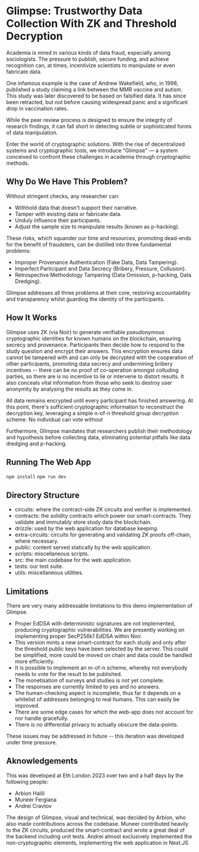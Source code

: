 # Glimpse: Trustworthy Data Collection With ZK and Threshold Decryption

Academia is mired in various kinds of data fraud, especially among sociologists. The pressure to publish, secure funding, and achieve recognition can, at times, incentivize scientists to manipulate or even fabricate data.

One infamous example is the case of Andrew Wakefield, who, in 1998, published a study claiming a link between the MMR vaccine and autism. This study was later discovered to be based on falsified data. It has since been retracted, but not before causing widespread panic and a significant drop in vaccination rates.

While the peer review process is designed to ensure the integrity of research findings, it can fall short in detecting subtle or sophisticated forms of data manipulation.

Enter the world of cryptographic solutions. With the rise of decentralized systems and cryptographic tools, we introduce "Glimpse" — a system conceived to confront these challenges in academia through cryptographic methods.

## Why Do We Have This Problem?

Without stringent checks, any researcher can:

- Withhold data that doesn't support their narrative.
- Tamper with existing data or fabricate data.
- Unduly influence their participants.
- Adjust the sample size to manipulate results (known as p-hacking).

These risks, which squander our time and resources, promoting dead-ends for the benefit of fraudsters, can be distilled into three fundamental problems:

- Improper Provenance Authentication (Fake Data, Data Tampering).
- Imperfect Participant and Data Secrecy (Bribery, Pressure, Collusion).
- Retrospective Methodology Tampering (Data Omission, p-hacking, Data Dredging).

Glimpse addresses all three problems at their core, restoring accountability and transparency whilst guarding the identity of the participants.

## How It Works

Glimpse uses ZK (via Noir) to generate verifiable pseudonymous cryptographic identities for known humans on the blockchain, ensuring secrecy and provenance. Participants then decide how to respond to the study question and encrypt their answers. This encryption ensures data cannot be tampered with and can only be decrypted with the cooperation of other participants, promoting data secrecy and undermining bribery incentives -- there can be no proof of co-operation amongst colluding parties, so there are is no incentive to lie or intervene to distort results. It also conceals vital information from those who seek to destroy user anonymity by analysing the results as they come in.

All data remains encrypted until every participant has finished answering. At this point, there's sufficient cryptographic information to reconstruct the decryption key, leveraging a simple n-of-n threshold group decryption scheme. No individual can vote without

Furthermore, Glimpse mandates that researchers publish their methodology and hypothesis before collecting data, eliminating potential pitfalls like data dredging and p-hacking.

## Running The Web App

`npm install`
`npm run dev`

## Directory Structure

- circuits: where the contract-side ZK circuits and verifier is implemented.
- contracts: the solidity contracts which power our smart-contracts. They validate and immutably store study data the blockchain.
- drizzle: used by the web application for database keeping.
- extra-circuits: circuits for generating and validating ZK proofs off-chain, where necessary.
- public: content served statically by the web application.
- scripts: miscellaneous scripts.
- src: the main codebase for the web application.
- tests: our test suite.
- utils: miscellaneous utilities.

## Limitations

There are very many addressable limitations to this demo implementation of Glimpse.

- Proper EdDSA with deterministic signatures are not implemented, producing cryptographic vulnerabilities. We are presently working on implementing proper SecP256k1 EdDSA within Noir.
- This version mints a new smart-contract for each study and only after the threshold public keys have been selected by the server. This could be simplified, more could be moved on chain and data could be handled more efficiently.
- It is possible to implement an m-of-n scheme, whereby not everybody needs to vote for the result to be published.
- The monetisation of surveys and studies is not yet complete.
- The responses are currently limited to yes and no answers.
- The human-checking aspect is incomplete, thus far it depends on a whitelist of addresses belonging to real humans. This can easily be improved.
- There are some edge cases for which the web-app does not account for nor handle gracefully.
- There is no differential privacy to actually obscure the data-points.

These issues may be addressed in future -- this iteration was developed under time pressure.

## Aknowledgements

This was developed at Eth London 2023 over two and a half days by the following people:

- Arbion Halili
- Muneer Fergiana
- Andrei Cravtov

The design of Glimpse, visual and technical, was decided by Arbion, who also made contributions across the codebase. Muneer contributed heavily to the ZK circuits, produced the smart-contract and wrote a great deal of the backend including unit tests. Andrei almost exclusively implemented the non-cryptographic elements, implementing the web application in Next.JS
